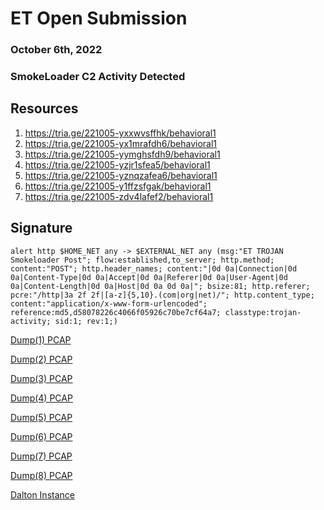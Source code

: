 # ET Open Submission
### October 6th, 2022
### SmokeLoader C2 Activity Detected


## Resources

1. https://tria.ge/221005-yxxwvsffhk/behavioral1
2. https://tria.ge/221005-yx1mrafdh6/behavioral1
3. https://tria.ge/221005-yymghsfdh9/behavioral1
4. https://tria.ge/221005-yzjr1sfea5/behavioral1
5. https://tria.ge/221005-yznqzafea6/behavioral1
6. https://tria.ge/221005-y1ffzsfgak/behavioral1
7. https://tria.ge/221005-zdv4lafef2/behavioral1


## Signature

```alert http $HOME_NET any -> $EXTERNAL_NET any (msg:"ET TROJAN Smokeloader Post"; flow:established,to_server; http.method; content:"POST"; http.header_names; content:"|0d 0a|Connection|0d 0a|Content-Type|0d 0a|Accept|0d 0a|Referer|0d 0a|User-Agent|0d 0a|Content-Length|0d 0a|Host|0d 0a 0d 0a|"; bsize:81; http.referer; pcre:"/http|3a 2f 2f|[a-z]{5,10}.(com|org|net)/"; http.content_type; content:"application/x-www-form-urlencoded"; reference:md5,d58078226c4066f05926c70be7cf64a7; classtype:trojan-activity; sid:1; rev:1;)```


[Dump(1) PCAP](dump(1).pcapng.pcapng)

[Dump(2) PCAP](dump(2).pcapng.pcapng)

[Dump(3) PCAP](dump(3).pcapng.pcapng)

[Dump(4) PCAP](dump(4).pcapng.pcapng)

[Dump(5) PCAP](dump(5).pcapng.pcapng)

[Dump(6) PCAP](dump(6).pcapng.pcapng)

[Dump(7) PCAP](dump(7).pcapng.pcapng)

[Dump(8) PCAP](dump(8).pcapng.pcapng)

[Dalton Instance](https://dalton.centraliowacybersec.com)
